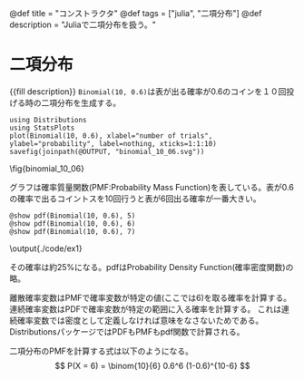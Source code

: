 @def title = "コンストラクタ"
@def tags = ["julia", "二項分布"]
@def description = "Juliaで二項分布を扱う。"

# 二項分布
{{fill description}}
`Binomial(10, 0.6)`は表が出る確率が0.6のコインを１０回投げる時の二項分布を生成する。
```julia:binomial
using Distributions
using StatsPlots
plot(Binomial(10, 0.6), xlabel="number of trials", ylabel="probability", label=nothing, xticks=1:1:10)
savefig(joinpath(@OUTPUT, "binomial_10_06.svg"))
```
\fig{binomial_10_06}

グラフは確率質量関数(PMF:Probability Mass Function)を表している。表が0.6の確率で出るコイントスを10回行うと表が6回出る確率が一番大きい。
```julia:./code/ex1
@show pdf(Binomial(10, 0.6), 5)
@show pdf(Binomial(10, 0.6), 6)
@show pdf(Binomial(10, 0.6), 7)
```
\output{./code/ex1}

その確率は約25%になる。pdfはProbability Density Function(確率密度関数)の略。  

離散確率変数はPMFで確率変数が特定の値(ここでは6)を取る確率を計算する。
連続確率変数はPDFで確率変数が特定の範囲に入る確率を計算する。
これは連続確率変数では密度として定義しなければ意味をなさないためである。
DistributionsパッケージではPDFもPMFもpdf関数で計算される。  

二項分布のPMFを計算する式は以下のようになる。
$$
P(X = 6) = \binom{10}{6} 0.6^6 (1-0.6)^{10-6}
$$